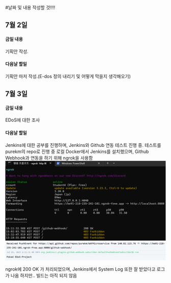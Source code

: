 #날짜 및 내용 작성할 것!!!!

## 7월 2일
#### 금일 내용
기획안 작성.</br>
#### 다음날 할일
기획안 마저 작성.(E-dos 정의 내리기 및 어떻게 막을지 생각해오기)

## 7월 3일
#### 금일 내용
EDoS에 대한 조사</br>
#### 다음날 할일
Jenkins에 대한 공부를 진행하며, Jenkins와 Github 연동 테스트 진행 중.
테스트를 purekm의 repo로 진행 중
로컬 Docker에서 Jenkins를 설치했으며, Github Webhook과 연동을 하기 위해 ngrok을 사용함
![alt text](image-2.png)
![alt text](image-3.png)

ngrok에 200 OK 가 처리되었으며, Jenkins에서 System Log 또한 잘 받았다고 로그가 나옴
하지만.. 빌드는 아직 되지 않음



